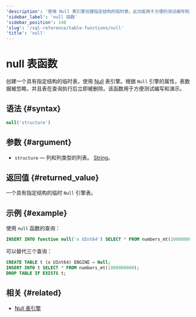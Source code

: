 ```yaml
---
'description': '使用 Null 表引擎创建指定结构的临时表。此功能用于方便的测试编写和演示。'
'sidebar_label': 'null 函数'
'sidebar_position': 140
'slug': '/sql-reference/table-functions/null'
'title': 'null'
---
```



# null 表函数

创建一个具有指定结构的临时表，使用 [Null](../../engines/table-engines/special/null.md) 表引擎。根据 `Null` 引擎的属性，表数据被忽略，并且表在查询执行后立即被删除。该函数用于方便测试编写和演示。

## 语法 {#syntax}

```sql
null('structure')
```

## 参数 {#argument}

- `structure` — 列和列类型的列表。 [String](../../sql-reference/data-types/string.md)。

## 返回值 {#returned_value}

一个具有指定结构的临时 `Null` 引擎表。

## 示例 {#example}

使用 `null` 函数的查询：

```sql
INSERT INTO function null('x UInt64') SELECT * FROM numbers_mt(1000000000);
```
可以替代三个查询：

```sql
CREATE TABLE t (x UInt64) ENGINE = Null;
INSERT INTO t SELECT * FROM numbers_mt(1000000000);
DROP TABLE IF EXISTS t;
```

## 相关 {#related}

- [Null 表引擎](../../engines/table-engines/special/null.md)
